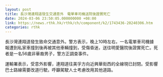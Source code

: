 ```yaml
---
layout: post
title: 長沙灣連翔道發生交通意外　電單車司機送院後證實死亡
date: 2024-03-06 23:50:05.000000000 +08:00
link: https://news.rthk.hk/rthk/ch/component/k2/1743436-20240306.htm
categories: rthk
---
```


長沙灣連翔道發生致命交通意外。警方表示，晚上10時左右，一名電單車司機據報遭到私家車撞到後再被其他車輛撞到，受傷昏迷，送往明愛醫院後證實死亡。死者是一名56歲非華裔男子，警方正調查事件。

運輸署表示，受意外影響，連翔道往美孚方向近興華街西的全線現已封閉。受影響巴士路線需要改道行駛。呼籲駕駛人士考慮改用其他道路。

